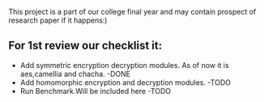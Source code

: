 This project is a part of our college final year and may contain prospect of research paper if it happens:)
## For 1st review our checklist it:
* Add symmetric encryption decryption modules. As of now it is aes,camellia and chacha. -DONE
* Add homomorphic encryption and decryption modules. -TODO
* Run Benchmark.Will be included here -TODO